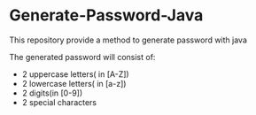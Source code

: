 # Generate-Password-Java
This repository provide a method to generate password with java

The generated password will consist of:
* 2 uppercase letters( in [A-Z])
* 2 lowercase letters( in [a-z])
* 2 digits(in [0-9])
* 2 special characters

